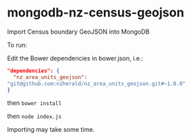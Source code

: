 # mongodb-nz-census-geojson
Import Census boundary GeoJSON into MongoDB

To run:

Edit the Bower dependencies in bower.json, i.e.:

```json
"dependencies": {
  "nz_area_units_geojson":
"git@github.com:nzherald/nz_area_units_geojson.git#~1.0.0"
}
```

then `bower install`

then `node index.js`

Importing may take some time.
